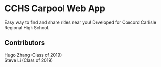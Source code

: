 # CCHS Carpool Web App
Easy way to find and share rides near you! Developed for Concord Carlisle Regional High School.

## Contributors
Hugo Zhang (Class of 2019) </br >
Steve Li (Class of 2019)


